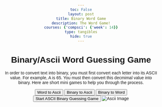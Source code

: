 ```yaml
---
toc: False
layout: post
title: Binary Word Game
description: The Word Game!
courses: {'compsci': {'week': 14}}
type: tangibles
hide: true
---
```


<html lang="en">
<head>
    <meta charset="UTF-8">
    <meta name="viewport" content="width=device-width, initial-scale=1.0">
    <title>Binary Word Guessing Game</title>
    <style>
        body {
            font-family: Arial, sans-serif;
            text-align: center;
            margin: 50px;
        }
    </style>
</head>
<body>

<script>
function getRandomWord() {
        var words = ["David", "Kayden", "Matthew", "Binary", "Coding", "Andrew", "Ascii"];
        return words[Math.floor(Math.random() * words.length)];
    }
  function wordToBinary(word) {
    return Array.from(word).map(char => char.charCodeAt(0).toString(2)).join(' ');
  }
  
  function playBinaryWordGuessingGame() {
    const secretWord = getRandomWord();
    const binaryRepresentation = wordToBinary(secretWord);
    const wordLength = secretWord.length;
    let attempts = 0;
  
    alert("Welcome to the Binary Word Guessing Game!");
    alert(`Try to guess the binary representation of the word: ${secretWord}`);
  
    function makeGuess() {
      const playerGuess = prompt("Enter your binary word guess:");
  
      if (playerGuess !== binaryRepresentation) {
        alert(`Incorrect guess. For tester purposes the correct binary representation is: ${binaryRepresentation}`);
        attempts++;
        makeGuess();
      } else {
        alert(`Congratulations! You guessed the correct binary representation "${binaryRepresentation}" of the word "${secretWord}" in ${attempts} attempts.`);
        askToPlayAgain();
      }
    }
  
    function askToPlayAgain() {
      const playAgain = confirm("Do you want to play again?");
      if (playAgain) {
        playBinaryWordGuessingGame();
      } else {
        alert("Thanks for playing! Goodbye.");
      }
    }
  
    makeGuess();
  } 




function wordToAscii(word) {
  return Array.from(word).map(char => char.charCodeAt(0)).join(' ');
}

function playWordToAsciiGuessingGame() {
  const secretWord = getRandomWord();
  const asciiRepresentation = wordToAscii(secretWord);
  let attempts = 0;

  alert("Welcome to the Word to ASCII Guessing Game!");
  alert(`Try to guess the ASCII representation of the word: ${secretWord}`);

  function makeGuess() {
    const playerGuess = prompt("Enter your ASCII guess:");

    if (playerGuess !== asciiRepresentation) {
      alert(`Incorrect guess. The correct ASCII representation is: ${asciiRepresentation}`);
      attempts++;
      makeGuess();
    } else {
      alert(`Congratulations! You guessed the correct ASCII representation "${asciiRepresentation}" of the word "${secretWord}" in ${attempts} attempts.`);
      askToPlayAgain();
    }
  }

  function askToPlayAgain() {
    const playAgain = confirm("Do you want to play again?");
    if (playAgain) {
      playWordToAsciiGuessingGame();
    } else {
      alert("Thanks for playing! Goodbye.");
    }
  }

  makeGuess();
}
    function WordToAscii() {
        var randomWord = getRandomWord();
        var randomChar = getRandomChar(randomWord);
        var asciiValue = randomChar.charCodeAt(0);

        var userGuess = prompt("Guess the ASCII value of the character '" + randomChar + "':");

        if (parseInt(userGuess) === asciiValue) {
            alert("Congratulations! You guessed the ASCII value correctly.");
        } else {
            alert("Sorry, that's incorrect. The ASCII value of '" + randomChar + "' is " + asciiValue + ".");
        }
    }

    function getRandomChar(word) {
        return word.charAt(Math.floor(Math.random() * word.length));
    }

  function WordToBinary() {
        var randomWord = getRandomWord();
        var binaryValues = convertWordToBinary(randomWord);

        var userGuess = prompt("Guess the binary representation of the word '" + randomWord + "':");

        if (userGuess === binaryValues.join(' ')) {
            alert("Congratulations! You guessed the binary representation correctly.");
        } else {
            alert("Sorry, that's incorrect. The correct binary representation is: " + binaryValues.join(' '));
        }
    }

    function getRandomWord() {
        var words = ["apple", "banana", "orange", "python", "coding", "gpt", "programming"];
        return words[Math.floor(Math.random() * words.length)];
    }

    function convertWordToBinary(word) {
        var binaryValues = [];
        for (var i = 0; i < word.length; i++) {
            var asciiValue = word.charCodeAt(i);
            var binaryValue = (asciiValue >>> 0).toString(2);
            binaryValues.push(binaryValue);
        }
        return binaryValues;
    }
function playGame() {
        var randomWord = getRandomWord();
        var randomChar = getRandomChar(randomWord);

        var userAsciiGuess = prompt("Enter the ASCII value for the character '" + randomChar + "':");
        var asciiValue = randomChar.charCodeAt(0);

        if (parseInt(userAsciiGuess) === asciiValue) {
            alert("Correct! ASCII value is: " + asciiValue);

            var userBinaryGuess = prompt("Now, enter the binary representation of the ASCII value:");
            var binaryValue = asciiValue.toString(2);

            if (userBinaryGuess === binaryValue) {
                alert("Congratulations! You guessed the binary representation correctly.");
            } else {
                alert("Sorry, that's incorrect. The correct binary representation is: " + binaryValue);
            }
        } else {
            alert("Sorry, that's incorrect. The ASCII value of '" + randomChar + "' is " + asciiValue + ".");
        }
    }

    

    function getRandomChar(word) {
        return word.charAt(Math.floor(Math.random() * word.length));
    }


     function playBinaryToAscii() {
        var randomAsciiValue = getRandomAsciiValue();
        var userBinaryGuess = prompt("Guess the binary representation of the ASCII value " + randomAsciiValue + ":");

        var binaryValue = convertToBinary(randomAsciiValue);

        if (userBinaryGuess === binaryValue) {
            alert("Congratulations! You guessed the binary representation correctly.");
        } else {
            alert("Sorry, that's incorrect. The correct binary representation is: " + binaryValue);
        }
    }

    function getRandomAsciiValue() {
        return Math.floor(Math.random() * 128); // Generates a random ASCII value between 0 and 127
    }

    function convertToBinary(asciiValue) {
        return (asciiValue >>> 0).toString(2); // Convert ASCII value to binary
    }
</script>

<h1>Binary/Ascii Word Guessing Game</h1>
<p>In order to convert text into binary, you must first convert each letter into its ASCII value. For example, A is 65. You must then convert this decmimal value into binary. Here are short mini games to help you through the process.</p>

<!-- Button to trigger the guessing function -->
<button onclick="WordToAscii()">Word to Ascii</button>
<button onclick="playBinaryToAscii()">Binary to Ascii</button>
<button onclick="WordToBinary()">Binary to Word</button>
<button onclick="playGame()">Start ASCII Binary Guessing Game</button>
<img src="https://external-content.duckduckgo.com/iu/?u=https%3A%2F%2Flinuxhint.com%2Fwp-content%2Fuploads%2F2022%2F02%2Fword-image-536.png&f=1&nofb=1&ipt=deb50b410b804e66a199ffb703b6a6ba87940452a40c6c598ca402f2ff2dce1c&ipo=images" alt=" Ascii Image">
</body>
</html>